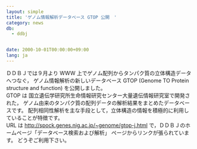 ```yaml
---
layout: simple
title: 'ゲノム情報解析データベース GTOP 公開　'
category: news
db:
  - ddbj


date: 2000-10-01T00:00:00+09:00
lang: ja
---
```


ＤＤＢＪでは９月より WWW 上でゲノム配列からタンパク質の立体構造データへつなぐ， ゲノム情報解析の新しいデータベース GTOP (Genome TO Protein structure and function) を公開しました。<br>GTOP は 国立遺伝学研究所生命情報研究センター大量遺伝情報研究室で開発された， ゲノム由来のタンパク質の配列データの解析結果をまとめたデータベースです。 配列相同性解析を主な手段として，立体構造の情報を積極的に利用していることが特徴です。<br>URL は <a href="http://spock.genes.nig.ac.jp/~genome/gtop-j.html">http://spock.genes.nig.ac.jp/~genome/gtop-j.html </a>で，ＤＤＢＪのホームページ「データベース検索および解析」 ページからリンクが張られています。 どうぞご利用下さい。
